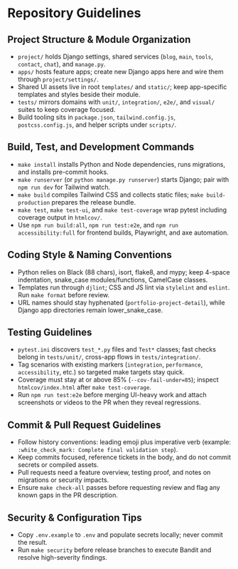 # Repository Guidelines

## Project Structure & Module Organization
- `project/` holds Django settings, shared services (`blog`, `main`, `tools`, `contact`, `chat`), and `manage.py`.
- `apps/` hosts feature apps; create new Django apps here and wire them through `project/settings/`.
- Shared UI assets live in root `templates/` and `static/`; keep app-specific templates and styles beside their module.
- `tests/` mirrors domains with `unit/`, `integration/`, `e2e/`, and `visual/` suites to keep coverage focused.
- Build tooling sits in `package.json`, `tailwind.config.js`, `postcss.config.js`, and helper scripts under `scripts/`.

## Build, Test, and Development Commands
- `make install` installs Python and Node dependencies, runs migrations, and installs pre-commit hooks.
- `make runserver` (or `python manage.py runserver`) starts Django; pair with `npm run dev` for Tailwind watch.
- `make build` compiles Tailwind CSS and collects static files; `make build-production` prepares the release bundle.
- `make test`, `make test-ui`, and `make test-coverage` wrap pytest including coverage output in `htmlcov/`.
- Use `npm run build:all`, `npm run test:e2e`, and `npm run accessibility:full` for frontend builds, Playwright, and axe automation.

## Coding Style & Naming Conventions
- Python relies on Black (88 chars), isort, flake8, and mypy; keep 4-space indentation, snake_case modules/functions, CamelCase classes.
- Templates run through `djlint`; CSS and JS lint via `stylelint` and `eslint`. Run `make format` before review.
- URL names should stay hyphenated (`portfolio-project-detail`), while Django app directories remain lower_snake_case.

## Testing Guidelines
- `pytest.ini` discovers `test_*.py` files and `Test*` classes; fast checks belong in `tests/unit/`, cross-app flows in `tests/integration/`.
- Tag scenarios with existing markers (`integration`, `performance`, `accessibility`, etc.) so targeted make targets stay quick.
- Coverage must stay at or above 85% (`--cov-fail-under=85`); inspect `htmlcov/index.html` after `make test-coverage`.
- Run `npm run test:e2e` before merging UI-heavy work and attach screenshots or videos to the PR when they reveal regressions.

## Commit & Pull Request Guidelines
- Follow history conventions: leading emoji plus imperative verb (example: `:white_check_mark: Complete final validation step`).
- Keep commits focused, reference tickets in the body, and do not commit secrets or compiled assets.
- Pull requests need a feature overview, testing proof, and notes on migrations or security impacts.
- Ensure `make check-all` passes before requesting review and flag any known gaps in the PR description.

## Security & Configuration Tips
- Copy `.env.example` to `.env` and populate secrets locally; never commit the result.
- Run `make security` before release branches to execute Bandit and resolve high-severity findings.
